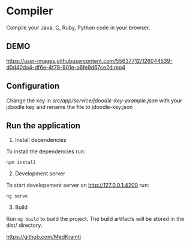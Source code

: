 # Compiler
Compile your Java, C, Ruby, Python code in your browser.

## DEMO

https://user-images.githubusercontent.com/55637712/126044539-d0d40da4-df6e-4f78-901e-a6fe9d67ce2d.mp4

## Configuration
Change the key in *src/app/service/jdoodle-key-example.json* with your jdoodle key and rename the file to jdoodle-key.json
## Run the application
1. Install dependencies

To install the dependencies run:
```
npm install
```
2. Development server

To start developement server on http://127.0.0.1:4200  run:
```
ng serve
```
3. Build

 Run ```ng build``` to build the project. The build artifacts will be stored in the dist/ directory.




https://github.com/MedKramti
